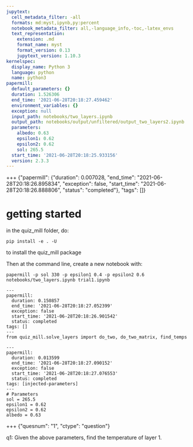 ```yaml
---
jupytext:
  cell_metadata_filter: -all
  formats: md:myst,ipynb,py:percent
  notebook_metadata_filter: all,-language_info,-toc,-latex_envs
  text_representation:
    extension: .md
    format_name: myst
    format_version: 0.13
    jupytext_version: 1.10.3
kernelspec:
  display_name: Python 3
  language: python
  name: python3
papermill:
  default_parameters: {}
  duration: 1.526306
  end_time: '2021-06-28T20:18:27.459462'
  environment_variables: {}
  exception: null
  input_path: notebooks/two_layers.ipynb
  output_path: notebooks/output/unfiltered/output_two_layers2.ipynb
  parameters:
    albedo: 0.63
    epsilon1: 0.62
    epsilon2: 0.62
    sol: 265.5
  start_time: '2021-06-28T20:18:25.933156'
  version: 2.3.3
---
```


+++ {"papermill": {"duration": 0.007028, "end_time": "2021-06-28T20:18:26.895834", "exception": false, "start_time": "2021-06-28T20:18:26.888806", "status": "completed"}, "tags": []}

# getting started

in the quiz_mill folder, do:

`pip install -e . -U`


to install the quiz_mill package

Then at the command line, create a new notebook with:

`papermill -p sol 330 -p epsilon1 0.4 -p epsilon2 0.6 notebooks/two_layers.ipynb trial1.ipynb`

```{code-cell} ipython3
---
papermill:
  duration: 0.150857
  end_time: '2021-06-28T20:18:27.052399'
  exception: false
  start_time: '2021-06-28T20:18:26.901542'
  status: completed
tags: []
---
from quiz_mill.solve_layers import do_two, do_two_matrix, find_temps
```

```{code-cell} ipython3
---
papermill:
  duration: 0.013599
  end_time: '2021-06-28T20:18:27.090152'
  exception: false
  start_time: '2021-06-28T20:18:27.076553'
  status: completed
tags: [injected-parameters]
---
# Parameters
sol = 265.5
epsilon1 = 0.62
epsilon2 = 0.62
albedo = 0.63
```

+++ {"quesnum": "1", "ctype": "question"}

q1: Given the above parameters, find the temperature of layer 1.
